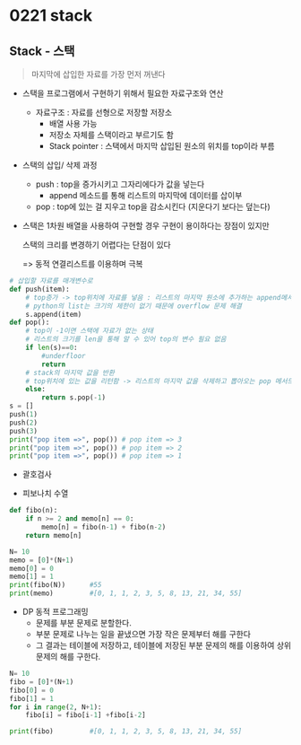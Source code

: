 # 0221 stack

## Stack - 스택 

> 마지막에 삽입한 자료를 가장 먼저 꺼낸다

- 스택을 프로그램에서 구현하기 위해서 필요한 자료구조와 연산
  - 자료구조 : 자료를 선형으로 저장할 저장소
    - 배열 사용 가능
    - 저장소 자체를 스택이라고 부르기도 함
    - Stack pointer : 스택에서 마지막 삽입된 원소의 위치를 top이라 부름

- 스택의 삽입/ 삭제 과정
  - push : top을 증가시키고 그자리에다가 값을 넣는다
    - append 메소드를 통해 리스트의 마지막에 데이터를 삽이부 
  - pop : top에 있는 걸 지우고 top을 감소시킨다 (지운다기 보다는 덮는다)

- 스택은 1차원 배열을 사용하여 구현할 경우 구현이 용이하다는 장점이 있지만

  스택의 크리를 변경하기 어렵다는 단점이 있다 

  => 동적 연결리스트를 이용하며 극복


```python
# 삽입할 자료를 매개변수로
def push(item):
    # top증가 -> top위치에 자료를 넣음 : 리스트의 마지막 원소에 추가하는 append메서드 활용
    # python의 list는 크기의 제한이 없기 때문에 overflow 문제 해결    
    s.append(item)
def pop():
    # top이 -1이면 스택에 자료가 없는 상태
    # 리스트의 크기를 len을 통해 알 수 있어 top의 변수 필요 없음
    if len(s)==0:
        #underfloor
        return
    # stack의 마지막 값을 반환
    # top위치에 있는 값을 리턴함 -> 리스트의 마지막 값을 삭제하고 뽑아오는 pop 메서드 활용
    else:
        return s.pop(-1)
s = []
push(1)
push(2)
push(3)
print("pop item =>", pop()) # pop item => 3
print("pop item =>", pop()) # pop item => 2
print("pop item =>", pop()) # pop item => 1
```



- 괄호검사

  



- 피보나치 수열

```python
def fibo(n):
    if n >= 2 and memo[n] == 0:
        memo[n] = fibo(n-1) + fibo(n-2)
    return memo[n]

N= 10
memo = [0]*(N+1)
memo[0] = 0
memo[1] = 1
print(fibo(N))		#55
print(memo)			#[0, 1, 1, 2, 3, 5, 8, 13, 21, 34, 55]
```



- DP  동적 프로그래밍
  - 문제를 부분 문제로 분할한다.
  - 부분 문제로 나누는 일을 끝냈으면 가장 작은 문제부터 해를 구한다
  - 그 결과는 테이블에 저장하고, 테이블에 저장된 부분 문제의 해를 이용하여 상위 문제의 해를 구한다.

```python
N= 10
fibo = [0]*(N+1)
fibo[0] = 0
fibo[1] = 1
for i in range(2, N+1):
    fibo[i] = fibo[i-1] +fibo[i-2]

print(fibo) 		#[0, 1, 1, 2, 3, 5, 8, 13, 21, 34, 55]
```

